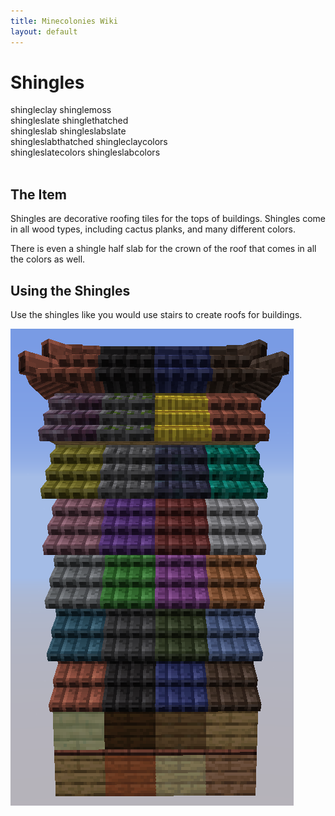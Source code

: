 ```yaml
---
title: Minecolonies Wiki
layout: default
---
```

# Shingles


<div class="infobox box text-center">
    <recipe>shingleclay</recipe>
    <recipe>shinglemoss</recipe><br>
    <recipe>shingleslate</recipe>
    <recipe>shinglethatched</recipe><br>
    <recipe>shingleslab</recipe>
    <recipe>shingleslabslate</recipe><br>
    <recipe>shingleslabthatched</recipe>
    <recipe>shingleclaycolors</recipe><br>
    <recipe>shingleslatecolors</recipe>
    <recipe>shingleslabcolors</recipe><br>
</div>
<br>

## The Item

Shingles are decorative roofing tiles for the tops of buildings. Shingles come in all wood types, including cactus planks, and many different colors. 

There is even a shingle half slab for the crown of the roof that comes in all the colors as well.
<br>

## Using the Shingles

Use the shingles like you would use stairs to create roofs for buildings.

<img src="../../assets/images/deco/shingles.png" alt="Shingle Woods"/>
 
